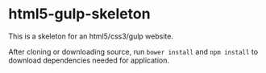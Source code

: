 # html5-gulp-skeleton
This is a skeleton for an html5/css3/gulp website.

After cloning or downloading source, run `bower install` and `npm install` to download dependencies needed for application.
